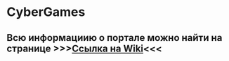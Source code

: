 # CyberGames

## Всю информациию о портале можно найти на странице >>>[Ссылка на Wiki](https://github.com/Egkurilov/CyberGames/wiki)<<<

